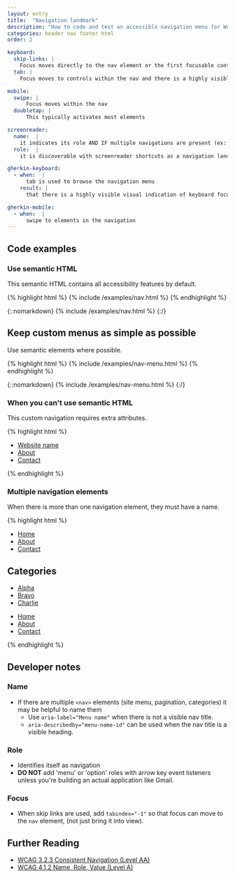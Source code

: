 ```yaml
---
layout: entry
title:  "Navigation landmark"
description: "How to code and test an accessible navigation menu for Web"
categories: header nav footer html
order: 2

keyboard:
  skip-links: |
    Focus moves directly to the nav element or the first focusable control in the nav
  tab: |
    Focus moves to controls within the nav and there is a highly visible visual indication of keyboard focus

mobile:
  swipe: |
      Focus moves within the nav
  doubletap: |
      This typically activates most elements

screenreader:
  name:  |
    it indicates its role AND IF multiple navigations are present (ex: Main navigation, Site map, Breadcrumbs), the name of the navigation
  role:  |
    it is discoverable with screenreader shortcuts as a navigation landmark

gherkin-keyboard: 
  - when:  |
      tab is used to browse the navigation menu
    result: |
      that there is a highly visible visual indication of keyboard focus on interactive controls within the navigation region

gherkin-mobile:
  - when:  |
      swipe to elements in the navigation
---
```


## Code examples

### Use semantic HTML

This semantic HTML contains all accessibility features by default.

{% highlight html %}
{% include /examples/nav.html %}
{% endhighlight %}

{::nomarkdown}
{% include /examples/nav.html %}
{:/}

## Keep custom menus as simple as possible

Use semantic elements where possible.

{% highlight html %}
{% include /examples/nav-menu.html %}
{% endhighlight %}

{::nomarkdown}
{% include /examples/nav-menu.html %}
{:/}

### When you can't use semantic HTML

This custom navigation requires extra attributes.

{% highlight html %}
<div role="navigation">
  <ul>
    <li><a href="/">Website name</a></li>
    <li><a href="/about/">About</a></li>
    <li><a href="/contact/">Contact</a></li>
  <ul/>
</div>
{% endhighlight %}

### Multiple navigation elements

When there is more than one navigation element, they must have a name.

{% highlight html %}
<nav tabindex="-1" id="nav" aria-label="Main">
  <ul>
    <li><a href="/">Home</a></li>
    <li><a href="/about/">About</a></li>
    <li><a href="/contact/">Contact</a></li>
  <ul/>
</nav>

<h2 id="cat-heading">Categories</h2>
<nav id="cat-nav" aria-labelledby="#cat-heading">
  <ul>
    <li><a href="/alpha/">Alpha</a></li>
    <li><a href="/bravo/">Bravo</a></li>
    <li><a href="/charlie/">Charlie</a></li>
  <ul/>
</nav>

<footer>
  <nav aria-label="Site map">
    <ul>
      <li><a href="/">Home</a></li>
      <li><a href="/about/">About</a></li>
      <li><a href="/contact/">Contact</a></li>
    <ul/>
  </nav>
</footer>


{% endhighlight %}


## Developer notes

### Name
- If there are multiple `<nav>` elements (site menu, pagination, categories) it may be helpful to name them
  - Use `aria-label="Menu name"` when there is not a visible nav title.
  - `aria-describedby="menu-name-id"` can be used when the nav title is a visible heading.
  
### Role

- Identifies itself as navigation
- **DO NOT** add 'menu' or 'option' roles with arrow key event listeners unless you're building an actual application like Gmail.

### Focus

- When skip links are used, add `tabindex="-1"` so that focus can move to the `nav` element, (not just bring it into view).

## Further Reading
- [WCAG 3.2.3 Consistent Navigation (Level AA)](https://www.w3.org/WAI/WCAG22/Understanding/consistent-navigation)
- [WCAG 4.1.2 Name, Role, Value (Level A)](https://www.w3.org/WAI/WCAG22/Understanding/name-role-value)
